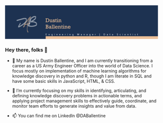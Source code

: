 ![Header](https://github.com/DABallentine/DABallentine/blob/main/header.PNG "Header")
### Hey there, folks 👋

- 🔭 My name is Dustin Ballentine, and I am currently transitioning from a career as a US Army Engineer Officer into the world of Data Science. I focus mostly on implementation of machine learning algorithms for knowledge discovery in python and R, though I am literate in SQL and have some basic skills in JavaScript, HTML, & CSS. 

- 🌱 I’m currently focusing on my skills in identifying, articulating, and defining knowledge discovery problems in actionable terms, and applying project management skills to effectively guide, coordinate, and monitor team efforts to generate insights and value from data.

- 📫 You can find me on LinkedIn @DABallentine
<!--
**DABallentine/DABallentine** is a ✨ _special_ ✨ repository because its `README.md` (this file) appears on your GitHub profile.

Here are some ideas to get you started:

- 🔭 I’m currently working on ...
- 🌱 I’m currently learning ...
- 👯 I’m looking to collaborate on ...
- 🤔 I’m looking for help with ...
- 💬 Ask me about ...
- 📫 How to reach me: ...
- 😄 Pronouns: ...
- ⚡ Fun fact: ...
-->
